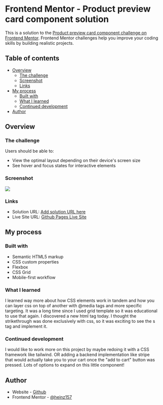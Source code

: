 # Frontend Mentor - Product preview card component solution

This is a solution to the [Product preview card component challenge on Frontend Mentor](https://www.frontendmentor.io/challenges/product-preview-card-component-GO7UmttRfa). Frontend Mentor challenges help you improve your coding skills by building realistic projects. 

## Table of contents

- [Overview](#overview)
  - [The challenge](#the-challenge)
  - [Screenshot](#screenshot)
  - [Links](#links)
- [My process](#my-process)
  - [Built with](#built-with)
  - [What I learned](#what-i-learned)
  - [Continued development](#continued-development)
- [Author](#author)

## Overview

### The challenge

Users should be able to:

- View the optimal layout depending on their device's screen size
- See hover and focus states for interactive elements

### Screenshot

![](./screenshot.jpg)



### Links

- Solution URL: [Add solution URL here](https://your-solution-url.com)
- Live Site URL: [Github Pages Live Site](https://heinz157.github.io/product-preview-card-component-main/)

## My process

### Built with

- Semantic HTML5 markup
- CSS custom properties
- Flexbox
- CSS Grid
- Mobile-first workflow

### What I learned

I learned way more about how CSS elements work in tandem and how you can layer css on top of another with @media tags and more specific targeting. It was a long time since I used grid template so it was educational to use that again. I discovered a new html tag today. I thought the strikethrough was done exclusively with css, so it was exciting to see the s tag and implement it.

### Continued development

I would like to work more on this project by maybe redoing it with a CSS framework like tailwind. OR adding a backend implementation like stripe that would actually take you to your cart once the "add to cart" button was pressed. Lots of options to expand on this little component!


## Author

- Website - [Github](https://github.com/Heinz157)
- Frontend Mentor - [@heinz157](https://www.frontendmentor.io/profile/heinz157)

